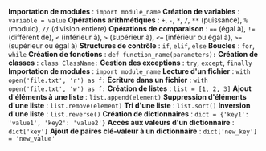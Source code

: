 **Importation de modules** : `import module_name`
**Création de variables** : `variable = value`
**Opérations arithmétiques** : `+`, `-`, `*`, `/`, `**` (puissance), `%` (modulo), `//` (division entiere)
**Opérations de comparaison** : `==` (égal à), `!=` (différent de), `<` (inférieur à), `>` (supérieur à), `<=` (inférieur ou égal à), `>=` (supérieur ou égal à)
**Structures de contrôle** : `if`, `elif`, `else`
**Boucles** : `for`, `while`
**Création de fonctions** : `def function_name(parameters):`
**Création de classes** : `class ClassName:`
**Gestion des exceptions** : `try`, `except`, `finally`
 **Importation de modules** : `import module_name`
 **Lecture d'un fichier** : `with open('file.txt', 'r') as f:`
 **Écriture dans un fichier** : `with open('file.txt', 'w') as f:`
 **Création de listes** : `list = [1, 2, 3]`
 **Ajout d'éléments à une liste** : `list.append(element)`
 **Suppression d'éléments d'une liste** : `list.remove(element)`
 **Tri d'une liste** : `list.sort()`
 **Inversion d'une liste** : `list.reverse()`
 **Création de dictionnaires** : `dict = {'key1': 'value1', 'key2': 'value2'}`
 **Accès aux valeurs d'un dictionnaire** : `dict['key']`
 **Ajout de paires clé-valeur à un dictionnaire** : `dict['new_key'] = 'new_value'`
